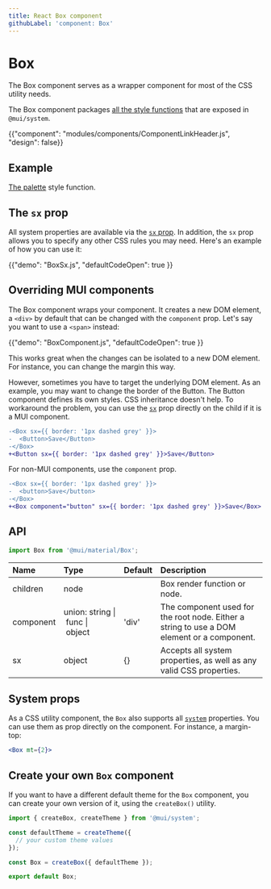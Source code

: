 ```yaml
---
title: React Box component
githubLabel: 'component: Box'
---
```


# Box

<p class="description">The Box component serves as a wrapper component for most of the CSS utility needs.</p>

The Box component packages [all the style functions](/system/basics/#all-inclusive) that are exposed in `@mui/system`.

{{"component": "modules/components/ComponentLinkHeader.js", "design": false}}

## Example

[The palette](/system/palette/) style function.

## The `sx` prop

All system properties are available via the [`sx` prop](/system/basics/#the-sx-prop).
In addition, the `sx` prop allows you to specify any other CSS rules you may need. Here's an example of how you can use it:

{{"demo": "BoxSx.js", "defaultCodeOpen": true }}

## Overriding MUI components

The Box component wraps your component.
It creates a new DOM element, a `<div>` by default that can be changed with the `component` prop.
Let's say you want to use a `<span>` instead:

{{"demo": "BoxComponent.js", "defaultCodeOpen": true }}

This works great when the changes can be isolated to a new DOM element.
For instance, you can change the margin this way.

However, sometimes you have to target the underlying DOM element.
As an example, you may want to change the border of the Button.
The Button component defines its own styles. CSS inheritance doesn't help.
To workaround the problem, you can use the [`sx`](/system/basics/#the-sx-prop) prop directly on the child if it is a MUI component.

```diff
-<Box sx={{ border: '1px dashed grey' }}>
-  <Button>Save</Button>
-</Box>
+<Button sx={{ border: '1px dashed grey' }}>Save</Button>
```

For non-MUI components, use the `component` prop.

```diff
-<Box sx={{ border: '1px dashed grey' }}>
-  <button>Save</button>
-</Box>
+<Box component="button" sx={{ border: '1px dashed grey' }}>Save</Box>
```

## API

```jsx
import Box from '@mui/material/Box';
```

| Name                                     | Type                                                                                                        | Default                                 | Description                                                                                |
| :--------------------------------------- | :---------------------------------------------------------------------------------------------------------- | :-------------------------------------- | :----------------------------------------------------------------------------------------- |
| <span class="prop-name">children</span>  | <span class="prop-type">node<br></span>                                                                     |                                         | Box render function or node.                                                               |
| <span class="prop-name">component</span> | <span class="prop-type">union:&nbsp;string&nbsp;&#124;<br>&nbsp;func&nbsp;&#124;<br>&nbsp;object<br></span> | <span class="prop-default">'div'</span> | The component used for the root node. Either a string to use a DOM element or a component. |
| <span class="prop-name">sx</span>        | <span class="prop-type">object</span>                                                                       | <span class="prop-default">{}</span>    | Accepts all system properties, as well as any valid CSS properties.                        |

## System props

As a CSS utility component, the `Box` also supports all [`system`](/system/properties/) properties. You can use them as prop directly on the component.
For instance, a margin-top:

```jsx
<Box mt={2}>
```

## Create your own `Box` component

If you want to have a different default theme for the `Box` component, you can create your own version of it, using the `createBox()` utility.

```js
import { createBox, createTheme } from '@mui/system';

const defaultTheme = createTheme({
  // your custom theme values
});

const Box = createBox({ defaultTheme });

export default Box;
```
